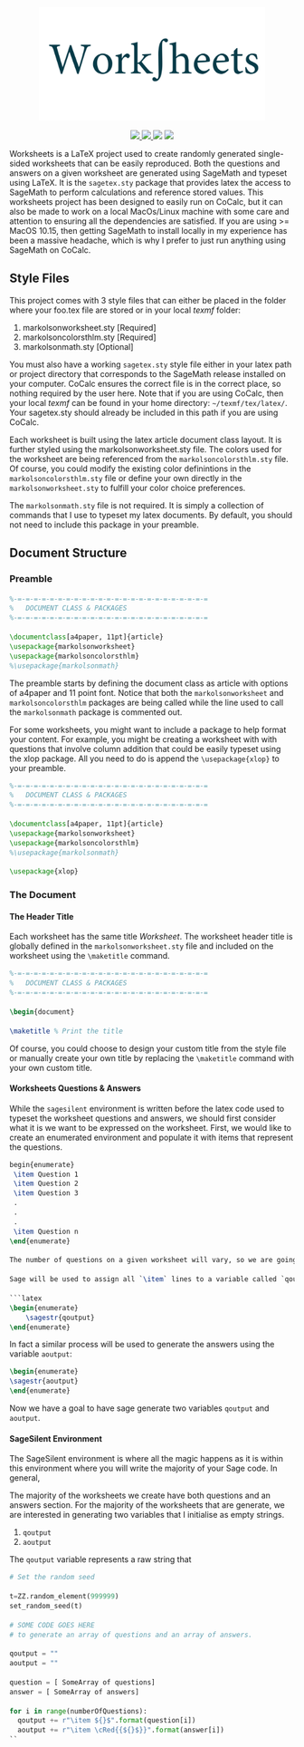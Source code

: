 <p align="center">
    <img src="GitHub-Worksheets.png" width="400" max-width="90%" alt="Publish" />
</p>

<p align="center">
    <a href = "https://www.sagemath.org">
        <img src="https://img.shields.io/badge/SageMath-9.1-blue.svg" />
    </a>
    <a href = "https://www.cocalc.com">
        <img src="https://img.shields.io/badge/CoCalc-orange.svg" />
    </a>
        <img src="https://img.shields.io/badge/LaTeX-orange.svg" />
				<img src="https://img.shields.io/badge/sagetex-orange.svg" />
</p>

Worksheets is a LaTeX project used to create randomly generated single-sided worksheets that can be easily reproduced.  Both the questions and answers on a given worksheet are generated using SageMath and typeset using LaTeX. It is the `sagetex.sty` package that provides latex the access to SageMath to perform calculations and reference stored values. This worksheets project has been designed to easily run on CoCalc, but it can also be made to work on a local MacOs/Linux machine with some care and attention to ensuring all the dependencies are satisfied.  If you are using >= MacOS 10.15, then getting SageMath to install locally in my experience has been a massive headache, which is why I prefer to just run anything using SageMath on CoCalc. 


## Style Files

This project comes with 3 style files that can either be placed in the folder where your foo.tex file are stored or in your local _texmf_ folder:

1. markolsonworksheet.sty [Required]
1. markolsoncolorsthlm.sty [Required]
1. markolsonmath.sty [Optional]

You must also have a working `sagetex.sty` style file either in your latex path or project directory that corresponds to the SageMath release installed on your computer.  CoCalc ensures the correct file is in the correct place, so nothing required by the user here.  Note that if you are using CoCalc, then your local _texmf_ can be found in your home directory:
`~/texmf/tex/latex/`.  Your sagetex.sty should already be included in this path if you are using CoCalc.

Each worksheet is built using the latex article document class layout. It is further styled using the markolsonworksheet.sty file. The colors used for the worksheet are being referenced from the `markolsoncolorsthlm.sty` file.  Of course, you could modify the existing color definintions in the `markolsoncolorsthlm.sty` file or define your own directly in the `markolsonworksheet.sty` to fulfill your color choice preferences.

The `markolsonmath.sty` file is not required.  It is simply a collection of commands that I use to typeset my latex documents. By default, you should not need to include this package in your preamble.  

## Document Structure

### Preamble

``` tex
%-=-=-=-=-=-=-=-=-=-=-=-=-=-=-=-=-=-=-=-=-=-=-=-=
%	DOCUMENT CLASS & PACKAGES
%-=-=-=-=-=-=-=-=-=-=-=-=-=-=-=-=-=-=-=-=-=-=-=-=

\documentclass[a4paper, 11pt]{article}
\usepackage{markolsonworksheet}
\usepackage{markolsoncolorsthlm}
%\usepackage{markolsonmath}
```

The preamble starts by defining the document class as article with options of a4paper and 11 point font.  Notice that both the `markolsonworksheet` and `markolsoncolorsthlm` packages are being called while the line used to call the `markolsonmath` package is commented out.  

For some worksheets, you might want to include a package to help format your content.  For example, you might be creating a worksheet with with questions that involve column addition that could be easily typeset using the xlop package.  All you need to do is append the `\usepackage{xlop}` to your preamble.

``` tex
%-=-=-=-=-=-=-=-=-=-=-=-=-=-=-=-=-=-=-=-=-=-=-=-=
%	DOCUMENT CLASS & PACKAGES
%-=-=-=-=-=-=-=-=-=-=-=-=-=-=-=-=-=-=-=-=-=-=-=-=

\documentclass[a4paper, 11pt]{article}
\usepackage{markolsonworksheet}
\usepackage{markolsoncolorsthlm}
%\usepackage{markolsonmath}

\usepackage{xlop}
```

### The Document

#### The Header Title

Each worksheet has the same title _Worksheet_.  The worksheet header title is globally defined in the `markolsonworksheet.sty` file and included on the worksheet using the `\maketitle` command.  

``` tex
%-=-=-=-=-=-=-=-=-=-=-=-=-=-=-=-=-=-=-=-=-=-=-=-=
%	DOCUMENT CLASS & PACKAGES
%-=-=-=-=-=-=-=-=-=-=-=-=-=-=-=-=-=-=-=-=-=-=-=-=

\begin{document}

\maketitle % Print the title 
```
Of course, you could choose to design your custom title from the style file or manually create your own title by replacing the `\maketitle` command with your own custom title.


#### Worksheets Questions & Answers

While the `sagesilent` environment is written before the latex code used to typeset the worksheet questions and answers, we should first consider what it is we want to be expressed on the worksheet.  First, we would like to create an enumerated environment and populate it with items that represent the questions.  

```latex
begin{enumerate}
 \item Question 1
 \item Question 2
 \item Question 3
 .
 .
 .
 \item Question n
\end{enumerate}

The number of questions on a given worksheet will vary, so we are going to have sage generate the latex code necessary to generate each `\item` line of the enumerated environment.  Sage is now in charge of writing some latex code and we can forget about having to write each `\item` line of enumerated environment for each unique worksheet.  Good eh?

Sage will be used to assign all `\item` lines to a variable called `qoutput` of type raw string and we can access that variable in our latex code using a `\sagestr{}` command.  I choose the variable qoutput for _question output_, but you could easily change this to something more to your liking.  Now, our enumerated environment is simplified to one line of code and can generate a `\item` line for each question within our enumerated environment:

```latex
\begin{enumerate}
	\sagestr{qoutput}
\end{enumerate}
```
In fact a similar process will be used to generate the answers using the variable `aoutput`:

```latex
\begin{enumerate}
\sagestr{aoutput}
\end{enumerate}
```
Now we have a goal to have sage generate two variables `qoutput` and `aoutput`.


#### SageSilent Environment

The SageSilent environment is where all the magic happens as it is within this environment where you will write the majority of your Sage code.  In general, 



The majority of the worksheets we create have both questions and an answers section.
For the majority of the worksheets that are generate, we are interested in generating two variables that I initialise as empty strings.

1. `qoutput` 
1. `aoutput` 

The `qoutput` variable represents a raw string that 

```python
# Set the random seed

t=ZZ.random_element(999999)
set_random_seed(t)

# SOME CODE GOES HERE 
# to generate an array of questions and an array of answers.

qoutput = ""
aoutput = ""

question = [ SomeArray of questions]
answer = [ SomeArray of answers]

for i in range(numberOfQuestions):
  qoutput += r"\item ${}$".format(question[i])
  aoutput += r"\item \cRed{{${}$}}".format(answer[i])
``
